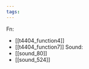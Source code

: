 ```yaml
---
tags:
---
```

Fn:
- [[t4404_function4]]
- [[t4404_function7]]
Sound:
- [[sound_80]]
- [[sound_524]]
